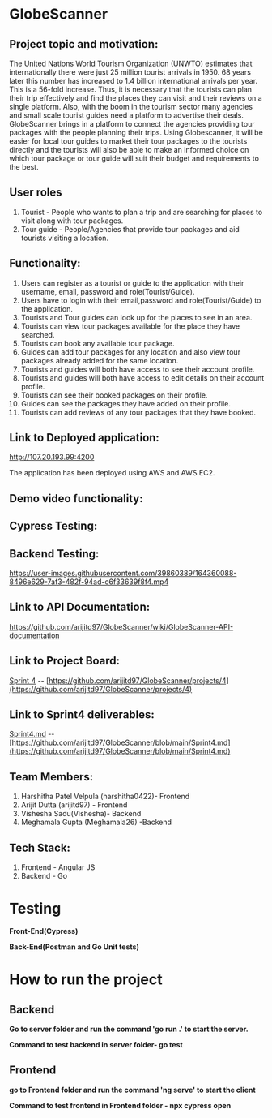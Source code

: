 

# GlobeScanner

## Project topic and motivation:

The United Nations World Tourism Organization (UNWTO) estimates that internationally there were just 25 million tourist arrivals in 1950. 68 years later this number has increased to 1.4 billion international arrivals per year. This is a 56-fold increase. Thus, it is necessary that the tourists can plan their trip effectively and find the places they can visit and their reviews on a single platform. Also, with the boom in the tourism sector many agencies and small scale tourist guides need a platform to advertise their deals. GlobeScanner brings in a platform to connect the agencies providing tour packages with the people planning their trips. Using Globescanner, it will be easier for local tour guides to market their tour packages to the tourists directly and the tourists will also be able to make an informed choice on which tour package or tour guide will suit their budget and requirements to the best.

## User roles
1. Tourist - People who wants to plan a trip and are searching for places to visit along with tour packages.
2. Tour guide - People/Agencies that provide tour packages and aid tourists visiting a location.

## Functionality:
1. Users can register as a tourist or guide to the application with their username, email, password and role(Tourist/Guide).
2. Users have to login with their email,password and role(Tourist/Guide) to the application.
3. Tourists and Tour guides can look up for the places to see in an area.
4. Tourists can view tour packages available for the place they have searched.
5. Tourists can book any available tour package.
6. Guides can add tour packages for any location and also view tour packages already added for the same location.
7. Tourists and guides will both have access to see their account profile. 
8. Tourists and guides will both have access to edit details on their account profile.
9. Tourists can see their booked packages on their profile.
10. Guides can see the packages they have added on their profile.
11. Tourists can add reviews of any tour packages that they have booked.

## Link to Deployed application:
http://107.20.193.99:4200

The application has been deployed using AWS and AWS EC2.

## Demo video functionality:

## Cypress Testing:

## Backend Testing:
https://user-images.githubusercontent.com/39860389/164360088-8496e629-7af3-482f-94ad-c6f33639f8f4.mp4

## Link to API Documentation:
https://github.com/arijitd97/GlobeScanner/wiki/GlobeScanner-API-documentation

## Link to Project Board:
[Sprint 4](https://github.com/arijitd97/GlobeScanner/projects/4) -- [https://github.com/arijitd97/GlobeScanner/projects/4](https://github.com/arijitd97/GlobeScanner/projects/4)

## Link to Sprint4 deliverables:
[Sprint4.md](https://github.com/arijitd97/GlobeScanner/blob/main/Sprint4.md) -- [https://github.com/arijitd97/GlobeScanner/blob/main/Sprint4.md](https://github.com/arijitd97/GlobeScanner/blob/main/Sprint4.md)


## Team Members:
1. Harshitha Patel Velpula (harshitha0422)- Frontend
2. Arijit Dutta (arijitd97) - Frontend
3. Vishesha Sadu(Vishesha)- Backend
4. Meghamala Gupta (Meghamala26) -Backend
 

## Tech Stack:
1. Frontend - Angular JS
2. Backend - Go

# Testing
**Front-End(Cypress)**

**Back-End(Postman and Go Unit tests)**

# How to run the project

## Backend

**Go to server folder and run the command 'go run .' to start the server.**

**Command to test backend in server folder- go test**


## Frontend

**go to  Frontend folder and run the command 'ng serve' to start the client**

**Command to test frontend in Frontend folder - npx cypress open**


